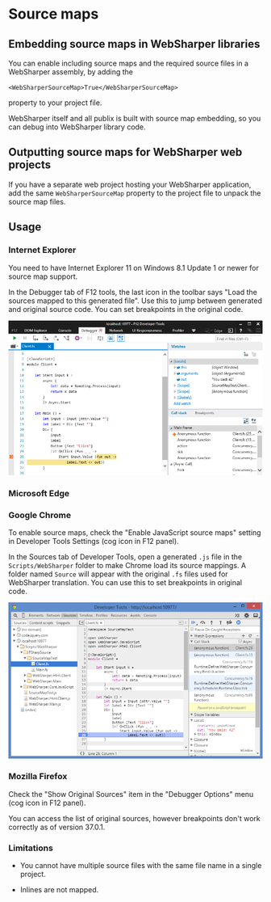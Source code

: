 # Source maps

## Embedding source maps in WebSharper libraries

You can enable including source maps and the required source files
in a WebSharper assembly, by adding the

    <WebSharperSourceMap>True</WebSharperSourceMap>

property to your project file.

WebSharper itself and all publix  is built with source map embedding, so you can debug into
WebSharper library code.

## Outputting source maps for WebSharper web projects

If you have a separate web project hosting your WebSharper application,
add the same `WebSharperSourceMap` property to the project file to unpack
the source map files.

## Usage

### Internet Explorer

You need to have Internet Explorer 11 on Windows 8.1 Update 1 or newer
for source map support.

In the Debugger tab of F12 tools, the last icon in the toolbar says
"Load the sources mapped to this generated file".
Use this to jump between generated and original source code.
You can set breakpoints in the original code.

![IE source mapping](images/ExplorerSourceMap.PNG)

### Microsoft Edge

### Google Chrome

To enable source maps, check the "Enable JavaScript source maps" 
setting in Developer Tools Settings (cog icon in F12 panel).

In the Sources tab of Developer Tools, open a generated `.js` file in 
the `Scripts/WebSharper` folder to make Chrome load its source mappings.
A folder named `Source` will appear with the original `.fs` files used
for WebSharper translation.
You can use this to set breakpoints in original code.

![Chrome source mapping](images/ChromeSourceMap.PNG)

### Mozilla Firefox

Check the "Show Original Sources" item in the "Debugger Options"
menu (cog icon in F12 panel).

You can access the list of original sources, however breakpoints
don't work correctly as of version 37.0.1.

### Limitations

* You cannot have multiple source files with the same file name in a single project.

* Inlines are not mapped.
